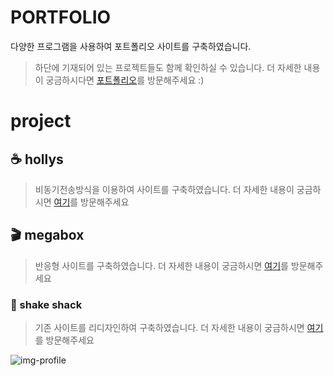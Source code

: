 # PORTFOLIO
다양한 프로그램을 사용하여 포트폴리오 사이트를 구축하였습니다.
>하단에 기재되어 있는 프로젝트들도 함께 확인하실 수 있습니다.
>더 자세한 내용이 궁금하시다면 [포트폴리오]()를 방문해주세요 :)


# project
## ☕ hollys
> 비동기전송방식을 이용하여 사이트를 구축하였습니다.
> 더 자세한 내용이 궁금하시면 [여기](https://github.com/skgud0410/hollys)를 방문해주세요
> 
## 🎬 megabox
> 반응형 사이트를 구축하였습니다.
> 더 자세한 내용이 궁금하시면 [여기](https://github.com/skgud0410/megabox)를 방문해주세요
> 
### 🍔 shake shack
> 기존 사이트를 리디자인하여 구축하였습니다.
> 더 자세한 내용이 궁금하시면 [여기](https://github.com/skgud0410/shakeshack)를 방문해주세요



<img src="https://skgud0410.github.io/images/img-profile.jpg" alt="img-profile">
